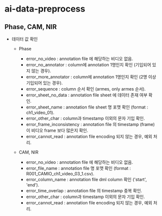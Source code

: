 # ai-data-preprocess
## Phase, CAM, NIR
- 데이터 값 확인
    - Phase
        - error_no_video : annotation file 에 해당하는 비디오 없음.
        - error_no_annotator : column에 annotation 1명인지 확인 (기입되어 있지 않는 경우).
        - error_more_annotator : column에 annotation 1명인지 확인 (2명 이상 기입되어 있는 경우).
        - error_sequence : column 순서 확인 (armes, only armes 순서).
        - error_sheet_no_data : annotation file sheet 에 데이터 존재 여부 확인.
        - error_sheet_name : annotation file sheet 명 포맷 확인 (format : ch1_video_01).
        - error_other_char : column과 timestamp 이외의 문자 기입 확인.
        - error_frame_inconsistency : annotation file 의 timestamp (frame) 이 비디오 frame 보다 많은지 확인.
        - error_cannot_read : annotation file encoding 되지 않는 경우, 예외 처리.

    - CAM, NIR
        - error_no_video : annotation file 에 해당하는 비디오 없음.
        - error_file_name : annotation file 명 포맷 확인 (format : R001_CAMIO_ch1_video_03_1.csv).
        - error_column_name : annotation file dml column 확인 ('start', 'end').
        - error_time_overlap : annotation file 의 timestamp 중복 확인.
        - error_other_char : column과 timestamp 이외의 문자 기입 확인.
        - error_cannot_read : annotation file encoding 되지 않는 경우, 예외 처리.

